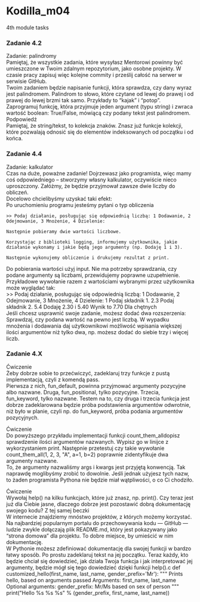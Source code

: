 # Kodilla_m04
4th module tasks

### Zadanie 4.2

Zadanie: palindromy<br>
Pamiętaj, że wszystkie zadania, które wysyłasz Mentorowi powinny być umieszczone w Twoim zdalnym repozytorium, jako osobne projekty. W czasie pracy zapisuj więc kolejne commity i prześlij całość na serwer w serwisie GitHub.<br>
Twoim zadaniem będzie napisanie funkcji, która sprawdza, czy dany wyraz jest palindromem. Palindrom to słowo, które czytane od lewej do prawej i od prawej do lewej brzmi tak samo. Przykłady to “kajak” i “potop”.<br>
Zaprogramuj funkcję, która przyjmuje jeden argument (typu string) i zwraca wartość boolean: True/False, mówiącą czy podany tekst jest palindromem.
Podpowiedź<br>
Pamiętaj, że string/tekst, to kolekcja znaków. Znasz już funkcje kolekcji, które pozwalają odnosić się do elementów indeksowanych od początku i od końca.<br>

### Zadanie 4.4

Zadanie: kalkulator<br>
Czas na duże, poważne zadanie! Dojrzewasz jako programista, więc mamy coś odpowiedniego – stworzymy własny kalkulator, oczywiście nieco uproszczony. Załóżmy, że będzie przyjmował zawsze dwie liczby do obliczeń.<br>
Docelowo chcielibyśmy uzyskać taki efekt:<br>
<prep>
    Po uruchomieniu programu jesteśmy pytani o typ obliczenia

    >> Podaj działanie, posługując się odpowiednią liczbą: 1 Dodawanie, 2 Odejmowanie, 3 Mnożenie, 4 Dzielenie:

    Następnie pobieramy dwie wartości liczbowe.

    Korzystając z biblioteki logging, informujemy użytkownika, jakie działanie wykonamy i jakie będą jego argumenty (np. Dodaję 1 i 3).

    Następnie wykonujemy obliczenie i drukujemy rezultat z print.
</prep>
Do pobierania wartości użyj input. Nie ma potrzeby sprawdzania, czy podane argumenty są liczbami, przewidujemy poprawne uzupełnienie.<br>
Przykładowe wywołanie razem z wartościami wybranymi przez użytkownika może wyglądać tak:<br>
<prep>
>> Podaj działanie, posługując się odpowiednią liczbą: 1 Dodawanie, 2 Odejmowanie, 3 Mnożenie, 4 Dzielenie: 1
Podaj składnik 1. 2.3
Podaj składnik 2. 5.4
Dodaję 2.30 i 5.40
Wynik to 7.70
</prep>
Dla chętnych<br>
Jeśli chcesz usprawnić swoje zadanie, możesz dodać dwa rozszerzenia:<br>
<prep>
    Sprawdzaj, czy podana wartość na pewno jest liczbą.
    W wypadku mnożenia i dodawania daj użytkownikowi możliwość wpisania większej ilości argumentów niż tylko dwa, np. możesz dodać do siebie trzy i więcej liczb.
</prep>


### Zadanie 4.X

Ćwiczenie<br>
Żeby dobrze sobie to przećwiczyć, zadeklaruj trzy funkcje z pustą implementacją, czyli z komendą pass.<br>
Pierwsza z nich, fun_default, powinna przyjmować argumenty pozycyjne albo nazwane. Druga, fun_positional, tylko pozycyjne. Trzecia, fun_keyword, tylko nazwane. Testem na to, czy druga i trzecia funkcja jest dobrze zadeklarowana będzie próba podstawienia argumentów odwrotnie, niż było w planie, czyli np. do fun_keyword, próba podania argumentów pozycyjnych.<br>


Ćwiczenie<br>
Do powyższego przykładu implementacji funkcji count_them_alldopisz sprawdzenie ilości argumentów nazwanych. Wypisz go w linijce z wykorzystaniem print. Następnie przetestuj czy takie wywołanie<br>
<prep>
count_them_all(1, 2, 3, "A", a=1, b=2)
</prep>
poprawnie zidentyfikuje dwa argumenty nazwane.<br>
To, że argumenty nazwaliśmy args i kwargs jest przyjętą konwencją. Tak naprawdę moglibyśmy zrobić to dowolnie. Jeśli jednak użyjesz tych nazw, to żaden programista Pythona nie będzie miał wątpliwości, o co Ci chodziło.<br>


Ćwiczenie<br>
Wywołaj help() na kilku funkcjach, które już znasz, np. print(). Czy teraz jest już dla Ciebie jasne, dlaczego dobrze jest pozostawić dobrą dokumentację swojego kodu?
Z tej samej beczki<br>
W internecie znajdziemy mnóstwo projektów, z których możemy korzystać. Na najbardziej popularnym portalu do przechowywania kodu — GitHub — ludzie zwykle dołączają plik README.md, który jest pokazywany jako “strona domowa” dla projektu. To dobre miejsce, by umieścić w nim dokumentację.<br>
W Pythonie możesz zdefiniować dokumentację dla swojej funkcji w bardzo łatwy sposób. Po prostu zadeklaruj tekst na jej początku. Teraz każdy, kto będzie chciał się dowiedzieć, jak działa Twoja funkcja i jak interpretować jej argumenty, będzie mógł się tego dowiedzieć dzięki funkcji help().c
<prep>
def customized_hello(first_name, last_name, gender_prefix='Mr'):
    """
        Prints hello, based on arguments passed
        Arguments:
        first_name,
        last_name
        Optional arguments:
        gender_prefix:  Mr/Ms based on sex of person
    """
    print("Hello %s %s %s" % (gender_prefix, first_name, last_name))
</prep>